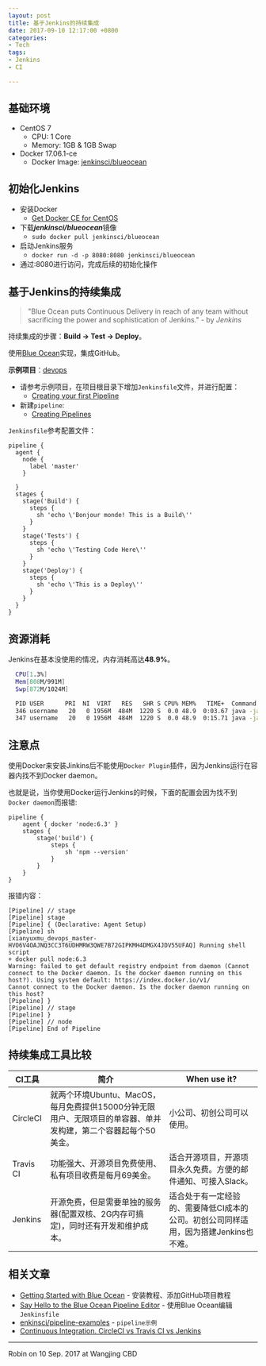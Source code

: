 ```yaml
---
layout: post
title: 基于Jenkins的持续集成
date: 2017-09-10 12:17:00 +0800
categories:
- Tech
tags:
- Jenkins
- CI

---
```


## 基础环境

- CentOS 7
	- CPU: 1 Core
	- Memory: 1GB & 1GB Swap
- Docker 17.06.1-ce
	- Docker Image: [jenkinsci/blueocean](https://hub.docker.com/r/jenkinsci/blueocean/)

## 初始化Jenkins

- 安装Docker
	- [Get Docker CE for CentOS](https://docs.docker.com/engine/installation/linux/docker-ce/centos/)
- 下载***jenkinsci/blueocean***镜像
	- `sudo docker pull jenkinsci/blueocean`
- 启动Jenkins服务
	- `docker run -d -p 8080:8080 jenkinsci/blueocean`
- 通过<your IP>:8080进行访问，完成后续的初始化操作

## 基于Jenkins的持续集成

> "Blue Ocean puts Continuous Delivery in reach of any team without sacrificing the power and sophistication of Jenkins." - by *Jenkins*

持续集成的步骤：**Build -> Test -> Deploy**。

使用[Blue Ocean](https://jenkins.io/projects/blueocean/)实现，集成GitHub。

**示例项目**：[devops](https://github.com/xianyuxmu/devops)

- 请参考示例项目，在项目根目录下增加`Jenkinsfile`文件，并进行配置：
	- [Creating your first Pipeline](https://jenkins.io/doc/pipeline/tour/hello-world/)
- 新建`pipeline`:
	- [Creating Pipelines](https://jenkins.io/doc/book/blueocean/creating-pipelines/)

`Jenkinsfile`参考配置文件：

```
pipeline {
  agent {
    node {
      label 'master'
    }
    
  }
  stages {
    stage('Build') {
      steps {
        sh 'echo \'Bonjour monde! This is a Build\''
      }
    }
    stage('Tests') {
      steps {
        sh 'echo \'Testing Code Here\''
      }
    }
    stage('Deploy') {
      steps {
        sh 'echo \'This is a Deploy\''
      }
    }
  }
}
```

## 资源消耗

Jenkins在基本没使用的情况，内存消耗高达**48.9%**。

``` bash
  CPU[1.3%]
  Mem[808M/991M]
  Swp[872M/1024M]

  PID USER      PRI  NI  VIRT   RES   SHR S CPU% MEM%   TIME+  Command
  346 username   20   0 1956M  484M  1220 S  0.0 48.9  0:03.67 java -jar /usr/share/jenkins/jenkins.war
  347 username   20   0 1956M  484M  1220 S  0.0 48.9  0:15.71 java -jar /usr/share/jenkins/jenkins.war

```

## 注意点

使用Docker来安装Jinkins后不能使用`Docker Plugin`插件，因为Jenkins运行在容器内找不到Docker daemon。

也就是说，当你使用Docker运行Jenkins的时候，下面的配置会因为找不到`Docker daemon`而报错:

```
pipeline {
    agent { docker 'node:6.3' }
    stages {
        stage('build') {
            steps {
                sh 'npm --version'
            }
        }
    }
}
```

报错内容：

```
[Pipeline] // stage
[Pipeline] stage
[Pipeline] { (Declarative: Agent Setup)
[Pipeline] sh
[xianyuxmu_devops_master-HVO6V4OAJNQ3CC3T6UDHMRW3QWE7B72GIPKMH4DMGX4JDV55UFAQ] Running shell script
+ docker pull node:6.3
Warning: failed to get default registry endpoint from daemon (Cannot connect to the Docker daemon. Is the docker daemon running on this host?). Using system default: https://index.docker.io/v1/
Cannot connect to the Docker daemon. Is the docker daemon running on this host?
[Pipeline] }
[Pipeline] // stage
[Pipeline] }
[Pipeline] // node
[Pipeline] End of Pipeline
```

## 持续集成工具比较

| CI工具    | 简介                                                                                                           | When use it?                                                                          |
|-----------|----------------------------------------------------------------------------------------------------------------|---------------------------------------------------------------------------------------|
| CircleCI  | 就两个环境Ubuntu、MacOS，每月免费提供15000分钟无限用户、无限项目的单容器、单并发构建，第二个容器起每个50美金。 | 小公司、初创公司可以使用。                                                            |
| Travis CI | 功能强大、开源项目免费使用、私有项目收费是每月69美金。                                                         | 适合开源项目，开源项目永久免费。方便的邮件通知、可接入Slack。                                                      |
| Jenkins   | 开源免费，但是需要单独的服务器(配置双核、2G内存可搞定)，同时还有开发和维护成本。                               | 适合处于有一定经验的、需要降低CI成本的公司。初创公司同样适用，因为搭建Jenkins也不难。 |



## 相关文章

- [Getting Started with Blue Ocean](https://jenkins.io/doc/book/blueocean/getting-started/) - 安装教程、添加GitHub项目教程
- [Say Hello to the Blue Ocean Pipeline Editor](https://jenkins.io/blog/2017/02/15/pipeline-editor-preview/) - 使用Blue Ocean编辑`Jenkinsfile`
- [enkinsci/pipeline-examples](https://github.com/jenkinsci/pipeline-examples) - `pipeline示例`
- [Continuous Integration. CircleCI vs Travis CI vs Jenkins](https://hackernoon.com/continuous-integration-circleci-vs-travis-ci-vs-jenkins-41a1c2bd95f5)

----

Robin on 10 Sep. 2017 at Wangjing CBD